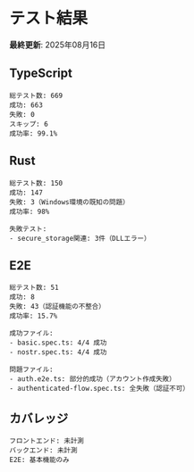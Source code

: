 # テスト結果

**最終更新**: 2025年08月16日

## TypeScript
```
総テスト数: 669
成功: 663
失敗: 0
スキップ: 6
成功率: 99.1%
```

## Rust
```
総テスト数: 150
成功: 147
失敗: 3（Windows環境の既知の問題）
成功率: 98%

失敗テスト:
- secure_storage関連: 3件（DLLエラー）
```

## E2E
```
総テスト数: 51
成功: 8
失敗: 43（認証機能の不整合）
成功率: 15.7%

成功ファイル:
- basic.spec.ts: 4/4 成功
- nostr.spec.ts: 4/4 成功

問題ファイル:
- auth.e2e.ts: 部分的成功（アカウント作成失敗）
- authenticated-flow.spec.ts: 全失敗（認証不可）
```

## カバレッジ
```
フロントエンド: 未計測
バックエンド: 未計測
E2E: 基本機能のみ
```